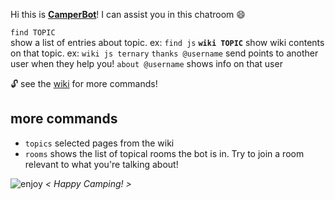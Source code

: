 Hi this is **[CamperBot](https://github.com/FreeCodeCamp/freecodecamp/wiki/camperbot)**! I can assist you in this chatroom :smile: 

`find TOPIC`  
show a list of entries about topic. ex: `find js` 
**`wiki TOPIC`**
show wiki contents on that topic.  ex: `wiki js ternary`
`thanks @username` send points to another user when they help you!
`about @username` shows info on that user

:unlock: see the [wiki](https://github.com/FreeCodeCamp/freecodecamp/wiki/camperbot) for more commands!

## more commands
- `topics` selected pages from the wiki
- `rooms` shows the list of topical rooms the bot is in. Try to join a room relevant to what you're talking about!

![enjoy](https://avatars1.githubusercontent.com/camperbot?&s=100) *< Happy Camping! >*

